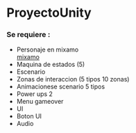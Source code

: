 # ProyectoUnity

### Se requiere : ###
<ul>
  
  <li>Personaje en mixamo</li> <a href="https://www.mixamo.com/#/"> mixamo</a>
  <li>Maquina de estados (5)</li>
  <li>Escenario</li>
  <li>Zonas de interaccion (5 tipos 10 zonas)</li>
  <li>Animacionese scenario 5 tipos</li>
  <li>Power ups 2</li>
  <li>Menu gameover </li>
  <li>UI</li>
  <li>Boton UI</li>
  <li>Audio</li>
</ul>
